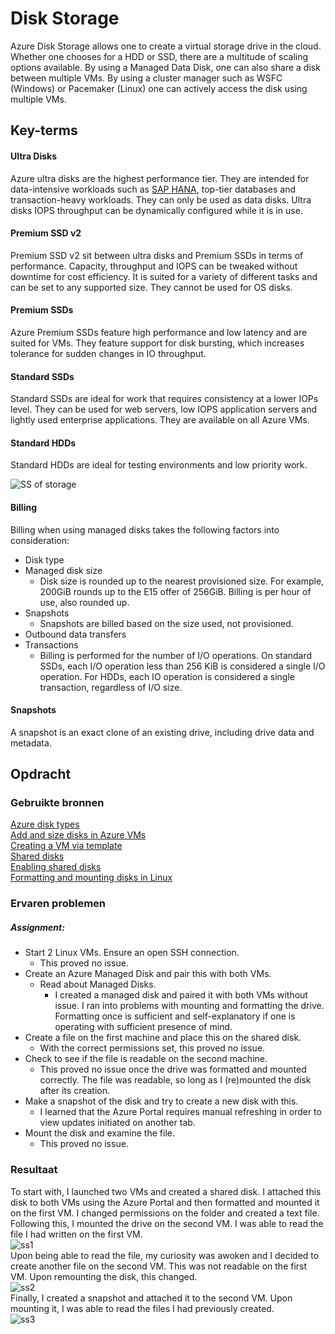 # Disk Storage
Azure Disk Storage allows one to create a virtual storage drive in the cloud. Whether one chooses for a HDD or SSD, there are a multitude of scaling options available. By using a Managed Data Disk, one can also share a disk between multiple VMs. By using a cluster manager such as WSFC (Windows) or Pacemaker (Linux) one can actively access the disk using multiple VMs.

## Key-terms
#### Ultra Disks
Azure ultra disks are the highest performance tier. They are intended for data-intensive workloads such as [SAP HANA](https://www.ibm.com/topics/sap-hana), top-tier databases and transaction-heavy workloads. They can only be used as data disks. Ultra disks IOPS throughput can be dynamically configured while it is in use.

#### Premium SSD v2
Premium SSD v2 sit between ultra disks and Premium SSDs in terms of performance. Capacity, throughput and IOPS can be tweaked without downtime for cost efficiency. It is suited for a variety of different tasks and can be set to any supported size. They cannot be used for OS disks.

#### Premium SSDs
Azure Premium SSDs feature high performance and low latency and are suited for VMs. They feature support for disk bursting, which increases tolerance for sudden changes in IO throughput.

#### Standard SSDs
Standard SSDs are ideal for work that requires consistency at a lower IOPs level. They can be used for web servers, low IOPS application servers and lightly used enterprise applications. They are available on all Azure VMs.

#### Standard HDDs
Standard HDDs are ideal for testing environments and low priority work.

![SS of storage](../../00_includes/AZ-06_screenshot2.png)  

#### Billing
Billing when using managed disks takes the following factors into consideration:
* Disk type
* Managed disk size
	* Disk size is rounded up to the nearest provisioned size. For example, 200GiB rounds up to the E15 offer of 256GiB. Billing is per hour of use, also rounded up.
* Snapshots
	* Snapshots are billed based on the size used, not provisioned.
* Outbound data transfers
* Transactions
	* Billing is performed for the number of I/O operations. On standard SSDs, each I/O operation less than 256 KiB is considered a single I/O operation. For HDDs, each IO operation is considered a single transaction, regardless of I/O size.

#### Snapshots
A snapshot is an exact clone of an existing drive, including drive data and metadata.

## Opdracht
### Gebruikte bronnen
[Azure disk types](https://learn.microsoft.com/en-us/azure/virtual-machines/disks-types)  
[Add and size disks in Azure VMs](https://learn.microsoft.com/en-us/training/modules/add-and-size-disks-in-azure-virtual-machines/)  
[Creating a VM via template](https://learn.microsoft.com/en-us/azure/virtual-machines/windows/ps-template)  
[Shared disks](https://learn.microsoft.com/en-us/azure/virtual-machines/disks-shared)  
[Enabling shared disks](https://learn.microsoft.com/en-us/azure/virtual-machines/disks-shared-enable?tabs=azure-portal)  
[Formatting and mounting disks in Linux](https://phoenixnap.com/kb/linux-format-disk)  

### Ervaren problemen
##### Assignment:
* Start 2 Linux VMs. Ensure an open SSH connection.
	* This proved no issue.
* Create an Azure Managed Disk and pair this with both VMs.
	* Read about Managed Disks.
		* I created a managed disk and paired it with both VMs without issue. I ran into problems with mounting and formatting the drive. Formatting once is sufficient and self-explanatory if one is operating with sufficient presence of mind.
* Create a file on the first machine and place this on the shared disk.
	* With the correct permissions set, this proved no issue.
* Check to see if the file is readable on the second machine.
	* This proved no issue once the drive was formatted and mounted correctly. The file was readable, so long as I (re)mounted the disk after its creation.
* Make a snapshot of the disk and try to create a new disk with this.
	* I learned that the Azure Portal requires manual refreshing in order to view updates initiated on another tab.
* Mount the disk and examine the file.
	* This proved no issue.

### Resultaat
To start with, I launched two VMs and created a shared disk. I attached this disk to both VMs using the Azure Portal and then formatted and mounted it on the first VM. I changed permissions on the folder and created a text file. Following this, I mounted the drive on the second VM. I was able to read the file I had written on the first VM.  
![ss1](../../00_includes/AZ-07_screenshot1.png)  
Upon being able to read the file, my curiosity was awoken and I decided to create another file on the second VM. This was not readable on the first VM. Upon remounting the disk, this changed.  
![ss2](../../00_includes/AZ-07_screenshot2.png)  
Finally, I created a snapshot and attached it to the second VM. Upon mounting it, I was able to read the files I had previously created.  
![ss3](../../00_includes/AZ-07_screenshot3.png)
